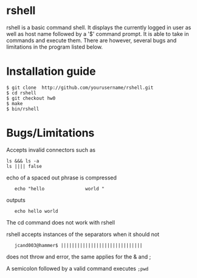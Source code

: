 rshell
====
rshell is a basic command shell. It displays the currently logged in user as well as host name followed by a '$' command prompt. It is able to take in commands and execute them. There are however, several bugs and limitations in the program listed below.

Installation guide
====
```
$ git clone  http://github.com/yourusername/rshell.git
$ cd rshell
$ git checkout hw0
$ make
$ bin/rshell
```

Bugs/Limitations
====
Accepts invalid connectors such as
```
ls &&& ls -a
ls |||| false
```
echo of a spaced out phrase is compressed
```
   echo "hello               world "
```
outputs 
```
   echo hello world
```
The cd command does not work with rshell

rshell accepts instances of the separators when it should not 
```
   jcand003@hammer$ ||||||||||||||||||||||||||||||
```
does not throw and error, the same applies for the & and ;

A semicolon followed by a valid command executes 
`
   ;pwd
`
